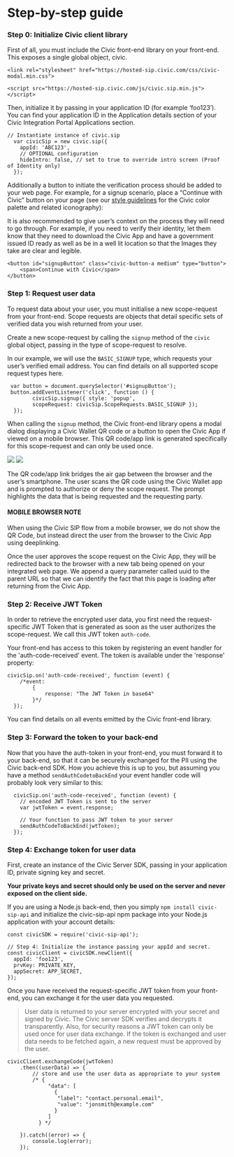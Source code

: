 # Step-by-step guide

### Step 0: Initialize Civic client library&#x20;

First of all, you must include the Civic front-end library on your front-end. This exposes a single global object, civic.

```
<link rel="stylesheet" href="https://hosted-sip.civic.com/css/civic-modal.min.css">

<script src="https://hosted-sip.civic.com/js/civic.sip.min.js"></script>

```

Then, initialize it by passing in your application ID (for example ‘foo123’). You can find your application ID in the Application details section of your Civic Integration Portal Applications section.

```
// Instantiate instance of civic.sip
  var civicSip = new civic.sip({
    appId: 'ABC123',
    // OPTIONAL configuration
    hideIntro: false, // set to true to override intro screen (Proof of Identity only)
  });
```

Additionally a button to initiate the verification process should be added to your web page. For example, for a signup scenario, place a “Continue with Civic” button on your page (see our [style guidelines](https://www.civic.com/resources/brand-guidelines/) for the Civic color palette and related iconography):

It is also recommended to give user’s context on the process they will need to go through. For example, if you need to verify their identity, let them know that they need to download the Civic App and have a government issued ID ready as well as be in a well lit location so that the Images they take are clear and legible.

```
<button id="signupButton" class="civic-button-a medium" type="button">
    <span>Continue with Civic</span>
</button>
```

### Step 1: Request user data <a href="#step-1-request-user-data" id="step-1-request-user-data"></a>

To request data about your user, you must initialise a new scope-request from your front-end. Scope requests are objects that detail specific sets of verified data you wish returned from your user.

Create a new scope-request by calling the `signup` method of the `civic` global object, passing in the type of scope-request to resolve.

In our example, we will use the `BASIC_SIGNUP` type, which requests your user’s verified email address. You can find details on all supported scope request types here.

```
 var button = document.querySelector('#signupButton');
 button.addEventListener('click', function () {
        civicSip.signup({ style: 'popup', 
        scopeRequest: civicSip.ScopeRequests.BASIC_SIGNUP });
  });
```

When calling the `signup` method, the Civic front-end library opens a modal dialog displaying a Civic Wallet QR code or a button to open the Civic App if viewed on a mobile browser. This QR code/app link is generated specifically for this scope-request and can only be used once.

![](../../.gitbook/assets/Civic-QR.jpeg) ![](../../.gitbook/assets/PII-to-Share.png)

The QR code/app link bridges the air gap between the browser and the user’s smartphone. The user scans the QR code using the Civic Wallet app and is prompted to authorize or deny the scope request. The prompt highlights the data that is being requested and the requesting party.

#### MOBILE BROWSER NOTE <a href="#mobile-browser-note" id="mobile-browser-note"></a>

When using the Civic SIP flow from a mobile browser, we do not show the QR Code, but instead direct the user from the browser to the Civic App using deeplinking.

Once the user approves the scope request on the Civic App, they will be redirected back to the browser with a new tab being opened on your integrated web page. We append a query parameter called uuid to the parent URL so that we can identify the fact that this page is loading after returning from the Civic App.

### Step 2: Receive JWT Token <a href="#step-2-receive-jwt-token" id="step-2-receive-jwt-token"></a>

In order to retrieve the encrypted user data, you first need the request-specific JWT Token that is generated as soon as the user authorizes the scope-request. We call this JWT token `auth-code`.

Your front-end has access to this token by registering an event handler for the 'auth-code-received' event. The token is available under the 'response' property:

```
civicSip.on('auth-code-received', function (event) {
    /*event:
        {
            response: "The JWT Token in base64"
        }*/
  });
```

You can find details on all events emitted by the Civic front-end library.

### Step 3: Forward the token to your back-end <a href="#step-3-forward-the-token-to-your-back-end" id="step-3-forward-the-token-to-your-back-end"></a>

Now that you have the auth-token in your front-end, you must forward it to your back-end, so that it can be securely exchanged for the PII using the Civic back-end SDK. How you achieve this is up to you, but assuming you have a method `sendAuthCodetoBackEnd` your event handler code will probably look very similar to this:

```
  civicSip.on('auth-code-received', function (event) {
    // encoded JWT Token is sent to the server
    var jwtToken = event.response;

    // Your function to pass JWT token to your server
    sendAuthCodeToBackEnd(jwtToken);
  });
```

### Step 4: Exchange token for user data <a href="#step-4-exchange-token-for-user-data" id="step-4-exchange-token-for-user-data"></a>

First, create an instance of the Civic Server SDK, passing in your application ID, private signing key and secret.

**Your private keys and secret should only be used on the server and never exposed on the client side.**

If you are using a Node.js back-end, then you simply `npm install civic-sip-api` and initialize the civic-sip-api npm package into your Node.js application with your account details:

```
const civicSDK = require('civic-sip-api');

// Step 4: Initialize the instance passing your appId and secret.
const civicClient = civicSDK.newClient({
  appId: 'foo123',
  prvKey: PRIVATE_KEY,
  appSecret: APP_SECRET,
});
```

Once you have received the request-specific JWT token from your front-end, you can exchange it for the user data you requested.

> User data is returned to your server encrypted with your secret and signed by Civic. The Civic server SDK verifies and decrypts it transparently. Also, for security reasons a JWT token can only be used once for user data exchange. If the token is exchanged and user data needs to be fetched again, a new request must be approved by the user.

```
civicClient.exchangeCode(jwtToken)
    .then((userData) => {
        // store and use the user data as appropriate to your system
        /* {
             "data": [
               {
                "label": "contact.personal.email",
                "value": "jonsmith@example.com"
               }
             ]
          } */ 

    }).catch((error) => {
        console.log(error);
    });
```
